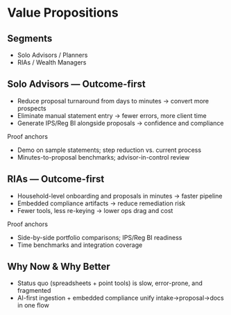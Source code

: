 # Value Propositions

## Segments
- Solo Advisors / Planners
- RIAs / Wealth Managers

## Solo Advisors — Outcome-first
- Reduce proposal turnaround from days to minutes → convert more prospects
- Eliminate manual statement entry → fewer errors, more client time
- Generate IPS/Reg BI alongside proposals → confidence and compliance

Proof anchors
- Demo on sample statements; step reduction vs. current process
- Minutes-to-proposal benchmarks; advisor-in-control review

## RIAs — Outcome-first
- Household-level onboarding and proposals in minutes → faster pipeline
- Embedded compliance artifacts → reduce remediation risk
- Fewer tools, less re-keying → lower ops drag and cost

Proof anchors
- Side-by-side portfolio comparisons; IPS/Reg BI readiness
- Time benchmarks and integration coverage

## Why Now & Why Better
- Status quo (spreadsheets + point tools) is slow, error-prone, and fragmented
- AI-first ingestion + embedded compliance unify intake→proposal→docs in one flow





